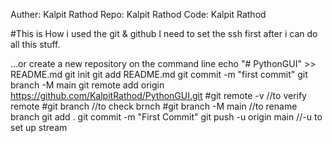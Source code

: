 Auther: Kalpit Rathod
Repo: Kalpit Rathod
Code: Kalpit Rathod

#This is How i used the git & github
I need to set the ssh first after i can do all this stuff.

…or create a new repository on the command line
echo "# PythonGUI" >> README.md
git init
git add README.md
git commit -m "first commit"
git branch -M main
git remote add origin https://github.com/KalpitRathod/PythonGUI.git
#git remote -v //to verify remote
#git branch //to check brnch
#git branch -M main //to rename branch
git add .
git commit -m "First Commit"
git push -u origin main //-u to set up stream